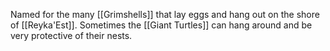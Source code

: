 Named for the many [[Grimshells]] that lay eggs and hang out on the shore of [[Reyka'Est]]. Sometimes the [[Giant Turtles]] can hang around and be very protective of their nests.